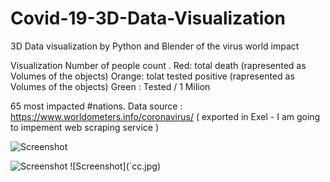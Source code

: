# Covid-19-3D-Data-Visualization
3D Data visualization by Python and Blender of the virus world impact 

Visualization Number of people count .
Red:    total death            (rapresented as Volumes of the objects)
Orange: tolat tested positive  (rapresented as Volumes of the objects)
Green : Tested / 1 Milion

65 most impacted #nations.
Data source : https://www.worldometers.info/coronavirus/ ( exported in Exel - I am going to impement web scraping service ) 


![Screenshot](`75led.jpg)

![Screenshot](`77led.jpg)
![Screenshot](`cc.jpg)
